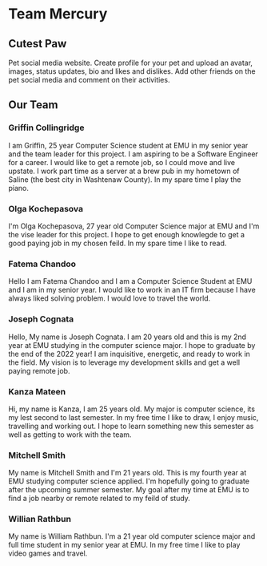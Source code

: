 # Team Mercury



## Cutest Paw
Pet social media website. Create profile for your pet and upload an avatar, images, status updates, bio and likes and dislikes. Add other friends on the pet social media and comment on their activities.

## Our Team
### Griffin Collingridge
I am Griffin, 25 year Computer Science student at EMU in my senior year and the team leader for this project. I am aspiring to be a Software Engineer for a career.
I would like to get a remote job, so I could move and live upstate. I work part time as a server at a brew pub in my hometown of Saline (the best city in Washtenaw County).
In my spare time I play the piano.

### Olga Kochepasova
I'm Olga Kochepasova, 27 year old Computer Science major at EMU and I'm the vise leader for this project. I hope to get enough knowlegde to get a good paying job in my chosen feild. In my spare time I like to read.

### Fatema Chandoo
Hello I am Fatema Chandoo and I am a Computer Science Student at EMU and I am in my senior year. I would like to work in an IT firm because I have always liked solving problem. I would love to travel the world.

### Joseph Cognata
Hello, My name is Joseph Cognata. I am 20 years old and this is my 2nd year at EMU studying in the computer science major. I hope to graduate by the end of the 2022 year! I am inquisitive, energetic, and ready to work in the field. My vision is to leverage my development skills and get a well paying remote job.

### Kanza Mateen
Hi, my name is Kanza, I am 25 years old. My major is computer science, its my lest second to last semester. In my free time I like to draw, I enjoy music, travelling and working out. I hope to learn something new this semester as well as getting to work with the team. 

### Mitchell Smith
My name is Mitchell Smith and I'm 21 years old. This is my fourth year at EMU studying computer science applied. I'm hopefully going to graduate after the upcoming summer semester. My goal after my time at EMU is to find a job nearby or remote related to my feild of study.

### Willian Rathbun
My name is William Rathbun. I'm a 21 year old computer science major and full time student in my senior year at EMU. In my free time I like to play video games and travel.

